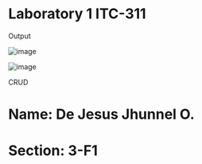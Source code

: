 # Laboratory 1 ITC-311

Output

![image](https://github.com/Jhun260Sloth/ITC-311-ACTIVITY/assets/99332717/2e6e7b28-6834-45b3-a6e4-1893496078d2)

![image](https://github.com/Jhun260Sloth/ITC-311-ACTIVITY/assets/99332717/5a064cb4-532e-4d00-9f53-ba111604f041)

CRUD

# Name: De Jesus Jhunnel O.
# Section: 3-F1
